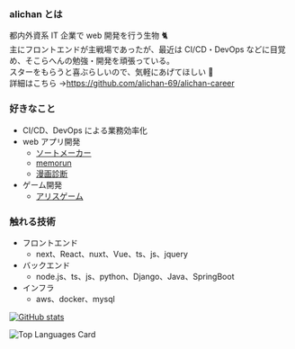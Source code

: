 ### alichan とは

都内外資系 IT 企業で web 開発を行う生物 🐈<br>
主にフロントエンドが主戦場であったが、最近は CI/CD・DevOps などに目覚め、そこらへんの勉強・開発を頑張っている。<br>
スターをもらうと喜ぶらしいので、気軽にあげてほしい 🌟<br>
詳細はこちら →https://github.com/alichan-69/alichan-career

### 好きなこと

- CI/CD、DevOps による業務効率化
- web アプリ開発
  - [ソートメーカー](https://github.com/alichan-69/sort-maker-front)
  - [memorun](https://github.com/alichan-69/memorun)
  - [漫画診断](https://github.com/alichan-69/AliceGame)
- ゲーム開発
  - [アリスゲーム](https://github.com/alichan-69/AliceGame)

### 触れる技術

- フロントエンド
  - next、React、nuxt、Vue、ts、js、jquery
- バックエンド
  - node.js、ts、js、python、Django、Java、SpringBoot
- インフラ
  - aws、docker、mysql

[![GitHub stats](https://github-readme-stats.vercel.app/api?username=alichan-69&count_private=true&theme=dracula)](https://github.com/anuraghazra/github-readme-stats)

![Top Languages Card](https://github-readme-stats.vercel.app/api/top-langs/?username=alichan-69&count_private=true&theme=tokyonight&layout=compact)

